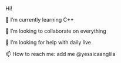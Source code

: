 Hi!

🌱 I’m currently learning C++

👯 I’m looking to collaborate on everything

🤔 I’m looking for help with daily live

📫 How to reach me: add me @yessicaanglila
